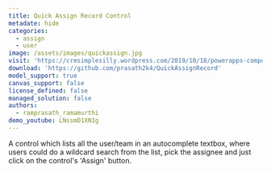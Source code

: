 ```yaml
---
title: Quick Assign Record Control
metadate: hide
categories:
  - assign
  - user
image: /assets/images/quickassign.jpg
visit: 'https://crmsimplesilly.wordpress.com/2019/10/18/powerapps-component-framework-quick-assign-record-control/'
download: 'https://github.com/prasath2k4/QuickAssignRecord'
model_support: true
canvas_support: false
license_defined: false
managed_solution: false
authors:
  - ramprasath_ramamurthi
demo_youtube: LNssmD1XN1g
---
```


A control which lists all the user/team in an autocomplete textbox, where users could do a wildcard search from the list, pick the assignee and just click on the control's 'Assign' button.
